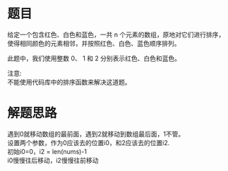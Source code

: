# 题目
给定一个包含红色、白色和蓝色，一共 n 个元素的数组，原地对它们进行排序，使得相同颜色的元素相邻，并按照红色、白色、蓝色顺序排列。  

此题中，我们使用整数 0、 1 和 2 分别表示红色、白色和蓝色。  

注意:  
不能使用代码库中的排序函数来解决这道题。

# 解题思路
遇到0就移动数组的最前面，遇到2就移动到数组最后面，1不管。  
设置两个参数，作为0应该去的位置i0，和2应该去的位置i2.  
初始i0=0，i2 = len(nums)-1  
i0慢慢往后移动，i2慢慢往前移动  
